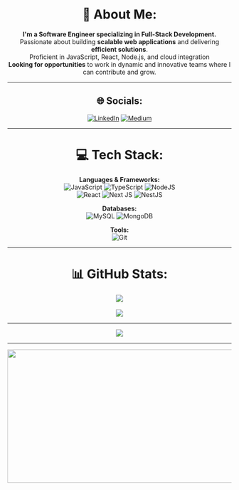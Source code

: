 <div align="center">

# 💫 About Me:
**I'm a Software Engineer specializing in Full-Stack Development.**  
Passionate about building **scalable web applications** and delivering **efficient solutions**.  
Proficient in JavaScript, React, Node.js, and cloud integration
<br>
**Looking for opportunities** to work in dynamic and innovative teams where I can contribute and grow.

---

## 🌐 Socials:
[![LinkedIn](https://img.shields.io/badge/LinkedIn-%230077B5.svg?logo=linkedin&logoColor=white)](https://www.linkedin.com/in/jungwon-jung-218750232/) [![Medium](https://img.shields.io/badge/Medium-12100E?logo=medium&logoColor=white)](https://medium.com/@NomardJay)  


---

# 💻 Tech Stack:
**Languages & Frameworks:**  
![JavaScript](https://img.shields.io/badge/javascript-%23323330.svg?style=for-the-badge&logo=javascript&logoColor=%23F7DF1E) 
![TypeScript](https://img.shields.io/badge/typescript-%23007ACC.svg?style=for-the-badge&logo=typescript&logoColor=white) 
![NodeJS](https://img.shields.io/badge/node.js-6DA55F?style=for-the-badge&logo=node.js&logoColor=white)  
![React](https://img.shields.io/badge/react-%2320232a.svg?style=for-the-badge&logo=react&logoColor=%2361DAFB) 
![Next JS](https://img.shields.io/badge/Next-black?style=for-the-badge&logo=next.js&logoColor=white) 
![NestJS](https://img.shields.io/badge/nestjs-%23E0234E.svg?style=for-the-badge&logo=nestjs&logoColor=white)  

**Databases:**  
![MySQL](https://img.shields.io/badge/mysql-4479A1.svg?style=for-the-badge&logo=mysql&logoColor=white) 
![MongoDB](https://img.shields.io/badge/MongoDB-%234ea94b.svg?style=for-the-badge&logo=mongodb&logoColor=white)  

**Tools:**  
![Git](https://img.shields.io/badge/git-%23F05033.svg?style=for-the-badge&logo=git&logoColor=white)

---

# 📊 GitHub Stats:
![](https://github-readme-streak-stats.herokuapp.com/?user=jungwonJung&theme=dark&hide_border=true)<br/>  
![](https://github-readme-stats.vercel.app/api?username=jungwonJung&theme=dark&hide_border=true&include_all_commits=true&count_private=true)<br/>  

---

[![](https://visitcount.itsvg.in/api?id=jungwonJung&icon=0&color=0)](https://visitcount.itsvg.in)

---

<div align="center">
	<a href="https://github.com/devxb/gitanimals">
<img
  src="https://render.gitanimals.org/farms/jungwonJung"
  width="600"
  height="300"
/>
</a>
</div>

<br>
<br>
<br>

</div>


  
